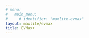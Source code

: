 ```yaml
---
# menu:
#   main_menu:
#     # identifier: "maxlite-evmax"
layout: maxlite/evmax
title: EVMax+
---
```

